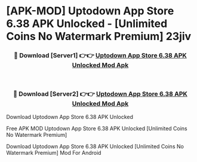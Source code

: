 # [APK-MOD] Uptodown App Store 6.38 APK Unlocked - [Unlimited Coins No Watermark Premium] 23jiv



<div align="center">
<h3>🔴 Download [Server1] 👉👉 <a href="https://momento.my/?title=Uptodown_App_Store_6.38_APK_Unlocked">Uptodown App Store 6.38 APK Unlocked Mod Apk</a></h3><br>

<h3>🔴 Download [Server2] 👉👉 <a href="https://momento.my/?title=Uptodown_App_Store_6.38_APK_Unlocked">Uptodown App Store 6.38 APK Unlocked Mod Apk</a></h3>
</div>



Download Uptodown App Store 6.38 APK Unlocked 

Free APK MOD Uptodown App Store 6.38 APK Unlocked [Unlimited Coins No Watermark Premium]

Download Uptodown App Store 6.38 APK Unlocked [Unlimited Coins No Watermark Premium] Mod For Android
